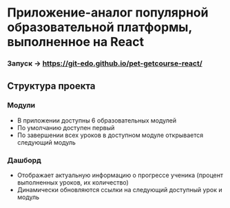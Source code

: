 # Приложение-аналог популярной образовательной платформы, выполненное на React

### Запуск -> https://git-edo.github.io/pet-getcourse-react/

## Структура проекта

### Модули

- В приложении доступны 6 образовательных модулей
- По умолчанию доступен первый
- По завершении всех уроков в доступном модуле открывается следующий модуль

### Дашборд

- Отображает актуальную информацию о прогрессе ученика (процент выполненных уроков, их количество)
- Динамически обновляются ссылки на следующий доступный урок и модуль

